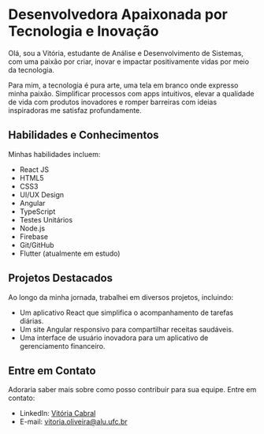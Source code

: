 <!DOCTYPE html>
<html>
<head>
  <title>Perfil - Vitória Cabral</title>
</head>
<body>
  <h1>Desenvolvedora Apaixonada por Tecnologia e Inovação</h1>
  
  <p>Olá, sou a Vitória, estudante de Análise e Desenvolvimento de Sistemas, com uma paixão por criar, inovar e impactar positivamente vidas por meio da tecnologia.</p>
  
  <p>Para mim, a tecnologia é pura arte, uma tela em branco onde expresso minha paixão. Simplificar processos com apps intuitivos, elevar a qualidade de vida com produtos inovadores e romper barreiras com ideias inspiradoras me satisfaz profundamente.</p>
  
  <h2>Habilidades e Conhecimentos</h2>
  
  <p>Minhas habilidades incluem:</p>
  <ul>
    <li>React JS</li>
    <li>HTML5</li>
    <li>CSS3</li>
    <li>UI/UX Design</li>
    <li>Angular</li>
    <li>TypeScript</li>
    <li>Testes Unitários</li>
    <li>Node.js</li>
    <li>Firebase</li>
    <li>Git/GitHub</li>
    <li>Flutter (atualmente em estudo)</li>
  </ul>
  
  <h2>Projetos Destacados</h2>
  
  <p>Ao longo da minha jornada, trabalhei em diversos projetos, incluindo:</p>
  <ul>
    <li>Um aplicativo React que simplifica o acompanhamento de tarefas diárias.</li>
    <li>Um site Angular responsivo para compartilhar receitas saudáveis.</li>
    <li>Uma interface de usuário inovadora para um aplicativo de gerenciamento financeiro.</li>
  </ul>
  
  <h2>Entre em Contato</h2>
  
  <p>Adoraria saber mais sobre como posso contribuir para sua equipe. Entre em contato:</p>
  <ul>
    <li>LinkedIn: <a href="https://www.linkedin.com/in/vitoria-cabral-oliveira/" target="_blank">Vitória Cabral</a></li>
    <li>E-mail: <a href="mailto:vitoria.oliveira@alu.ufc.br">vitoria.oliveira@alu.ufc.br</a></li>
  </ul>
</body>
</html>

